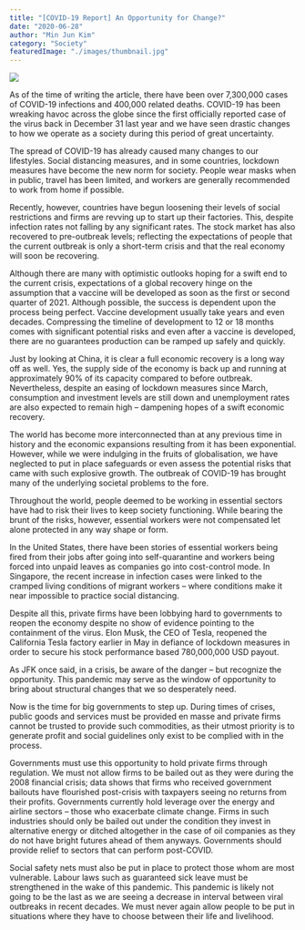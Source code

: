 ```yaml
---
title: "[COVID-19 Report] An Opportunity for Change?"
date: "2020-06-28"
author: "Min Jun Kim"
category: "Society"
featuredImage: "./images/thumbnail.jpg"
---
```


![](/images/thumbnail.jpg)

As of the time of writing the article, there have been over 7,300,000 cases of COVID-19 infections and 400,000 related deaths. COVID-19 has been wreaking havoc across the globe since the first officially reported case of the virus back in December 31 last year and we have seen drastic changes to how we operate as a society during this period of great uncertainty. 

The spread of COVID-19 has already caused many changes to our lifestyles. Social distancing measures, and in some countries, lockdown measures have become the new norm for society. People wear masks when in public, travel has been limited, and workers are generally recommended to work from home if possible. 

Recently, however, countries have begun loosening their levels of social restrictions and firms are revving up to start up their factories. This, despite infection rates not falling by any significant rates. The stock market has also recovered to pre-outbreak levels; reflecting the expectations of people that the current outbreak is only a short-term crisis and that the real economy will soon be recovering.

Although there are many with optimistic outlooks hoping for a swift end to the current crisis, expectations of a global recovery hinge on the assumption that a vaccine will be developed as soon as the first or second quarter of 2021. Although possible, the success is dependent upon the process being perfect. Vaccine development usually take years and even decades. Compressing the timeline of development to 12 or 18 months comes with significant potential risks and even after a vaccine is developed, there are no guarantees production can be ramped up safely and quickly.

Just by looking at China, it is clear a full economic recovery is a long way off as well. Yes, the supply side of the economy is back up and running at approximately 90% of its capacity compared to before outbreak. Nevertheless, despite an easing of lockdown measures since March, consumption and investment levels are still down and unemployment rates are also expected to remain high – dampening hopes of a swift economic recovery.

The world has become more interconnected than at any previous time in history and the economic expansions resulting from it has been exponential. However, while we were indulging in the fruits of globalisation, we have neglected to put in place safeguards or even assess the potential risks that came with such explosive growth. The outbreak of COVID-19 has brought many of the underlying societal problems to the fore.

Throughout the world, people deemed to be working in essential sectors have had to risk their lives to keep society functioning. While bearing the brunt of the risks, however, essential workers were not compensated let alone protected in any way shape or form. 

In the United States, there have been stories of essential workers being fired from their jobs after going into self-quarantine and workers being forced into unpaid leaves as companies go into cost-control mode. In Singapore, the recent increase in infection cases were linked to the cramped living conditions of migrant workers – where conditions make it near impossible to practice social distancing.

Despite all this, private firms have been lobbying hard to governments to reopen the economy despite no show of evidence pointing to the containment of the virus. Elon Musk, the CEO of Tesla, reopened the California Tesla factory earlier in May in defiance of lockdown measures in order to secure his stock performance based 780,000,000 USD payout.

As JFK once said, in a crisis, be aware of the danger – but recognize the opportunity. This pandemic may serve as the window of opportunity to bring about structural changes that we so desperately need. 

Now is the time for big governments to step up. During times of crises, public goods and services must be provided en masse and private firms cannot be trusted to provide such commodities, as their utmost priority is to generate profit and social guidelines only exist to be complied with in the process.

Governments must use this opportunity to hold private firms through regulation. We must not allow firms to be bailed out as they were during the 2008 financial crisis; data shows that firms who received government bailouts have flourished post-crisis with taxpayers seeing no returns from their profits. Governments currently hold leverage over the energy and airline sectors – those who exacerbate climate change. Firms in such industries should only be bailed out under the condition they invest in alternative energy or ditched altogether in the case of oil companies as they do not have bright futures ahead of them anyways. Governments should provide relief to sectors that can perform post-COVID.

Social safety nets must also be put in place to protect those whom are most vulnerable. Labour laws such as guaranteed sick leave must be strengthened in the wake of this pandemic. This pandemic is likely not going to be the last as we are seeing a decrease in interval between viral outbreaks in recent decades. We must never again allow people to be put in situations where they have to choose between their life and livelihood.
